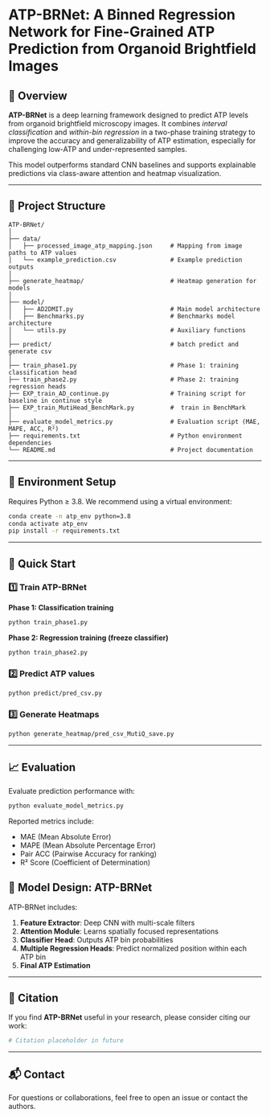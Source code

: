 # ATP-BRNet: A Binned Regression Network for Fine-Grained ATP Prediction from Organoid Brightfield Images

## 🧬 Overview

**ATP-BRNet** is a deep learning framework designed to predict ATP levels from organoid brightfield microscopy images. It combines *interval classification* and *within-bin regression* in a two-phase training strategy to improve the accuracy and generalizability of ATP estimation, especially for challenging low-ATP and under-represented samples.

This model outperforms standard CNN baselines and supports explainable predictions via class-aware attention and heatmap visualization.

---

## 📁 Project Structure

```
ATP-BRNet/
│
├── data/
│   ├── processed_image_atp_mapping.json     # Mapping from image paths to ATP values
│   └── example_prediction.csv               # Example prediction outputs
│
├── generate_heatmap/                        # Heatmap generation for models
│
├── model/
│   ├── AD2DMIT.py                           # Main model architecture
│   ├── Benchmarks.py                        # Benchmarks model architecture
│   └── utils.py                             # Auxiliary functions
│
├── predict/                                 # batch predict and generate csv
│
├── train_phase1.py                          # Phase 1: training classification head
├── train_phase2.py                          # Phase 2: training regression heads
├── EXP_train_AD_continue.py                 # Training script for baseline in continue style
├── EXP_train_MutiHead_BenchMark.py          #  train in BenchMark
│
├── evaluate_model_metrics.py                # Evaluation script (MAE, MAPE, ACC, R²)
├── requirements.txt                         # Python environment dependencies
└── README.md                                # Project documentation
```

---

## 🔧 Environment Setup

Requires Python ≥ 3.8. We recommend using a virtual environment:

```bash
conda create -n atp_env python=3.8
conda activate atp_env
pip install -r requirements.txt
```

---

## 🚀 Quick Start

### 1️⃣ Train ATP-BRNet

**Phase 1: Classification training**

```bash
python train_phase1.py
```

**Phase 2: Regression training (freeze classifier)**

```bash
python train_phase2.py
```

### 2️⃣ Predict ATP values

```bash
python predict/pred_csv.py
```

### 3️⃣ Generate Heatmaps

```bash
python generate_heatmap/pred_csv_MutiQ_save.py
```

---

## 📈 Evaluation

Evaluate prediction performance with:

```bash
python evaluate_model_metrics.py
```

Reported metrics include:

* MAE (Mean Absolute Error)
* MAPE (Mean Absolute Percentage Error)
* Pair ACC (Pairwise Accuracy for ranking)
* R² Score (Coefficient of Determination)

## 📌 Model Design: ATP-BRNet

ATP-BRNet includes:

1. **Feature Extractor**: Deep CNN with multi-scale filters
2. **Attention Module**: Learns spatially focused representations
3. **Classifier Head**: Outputs ATP bin probabilities
4. **Multiple Regression Heads**: Predict normalized position within each ATP bin
5. **Final ATP Estimation**

---

## 📖 Citation

If you find **ATP-BRNet** useful in your research, please consider citing our work:

```bibtex
# Citation placeholder in future
```

---

## 📬 Contact

For questions or collaborations, feel free to open an issue or contact the authors.
